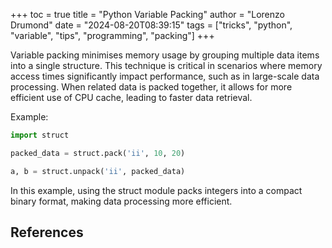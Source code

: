 +++
toc = true
title = "Python Variable Packing"
author = "Lorenzo Drumond"
date = "2024-08-20T08:39:15"
tags = ["tricks",  "python",  "variable",  "tips",  "programming",  "packing"]
+++



Variable packing minimises memory usage by grouping multiple data items into a single structure. This technique is critical in scenarios where memory access times significantly impact performance, such as in large-scale data processing. When related data is packed together, it allows for more efficient use of CPU cache, leading to faster data retrieval.

Example:

```python
import struct

packed_data = struct.pack('ii', 10, 20)

a, b = struct.unpack('ii', packed_data)
```

In this example, using the struct module packs integers into a compact binary format, making data processing more efficient.

## References
